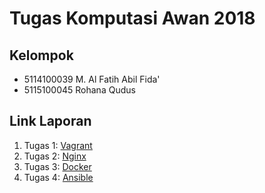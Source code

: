 # Tugas Komputasi Awan 2018

## Kelompok
* 5114100039 M. Al Fatih Abil Fida'
* 5115100045 Rohana Qudus

## Link Laporan
1. Tugas 1: [Vagrant](/Vagrant)
2. Tugas 2: [Nginx](/Nginx)
3. Tugas 3: [Docker](/Docker)
4. Tugas 4: [Ansible](/Ansible)